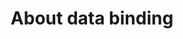 ---
layout: default
title: About data binding
grand_parent: UI layer libraries
nav_order: 1
parent: Data binding library
---